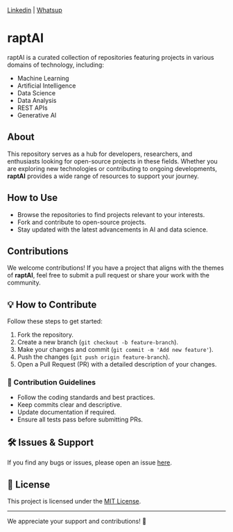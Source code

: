 
[Linkedin](https://www.linkedin.com/company/raptai/?viewAsMember=true) | [Whatsup](https://whatsapp.com/channel/0029Vb2e6DI96H4bDWVzsV2O) 

# raptAI

raptAI is a curated collection of repositories featuring projects in various domains of technology, including:

- Machine Learning
- Artificial Intelligence
- Data Science
- Data Analysis
- REST APIs
- Generative AI

## About

This repository serves as a hub for developers, researchers, and enthusiasts looking for open-source projects in these fields. Whether you are exploring new technologies or contributing to ongoing developments, **raptAI** provides a wide range of resources to support your journey.

## How to Use

- Browse the repositories to find projects relevant to your interests.
- Fork and contribute to open-source projects.
- Stay updated with the latest advancements in AI and data science.

## Contributions

We welcome contributions! If you have a project that aligns with the themes of **raptAI**, feel free to submit a pull request or share your work with the community.

## 💡 How to Contribute

Follow these steps to get started:

1. Fork the repository.
2. Create a new branch (`git checkout -b feature-branch`).
3. Make your changes and commit (`git commit -m 'Add new feature'`).
4. Push the changes (`git push origin feature-branch`).
5. Open a Pull Request (PR) with a detailed description of your changes.

### 🔖 Contribution Guidelines
- Follow the coding standards and best practices.
- Keep commits clear and descriptive.
- Update documentation if required.
- Ensure all tests pass before submitting PRs.

## 🛠️ Issues & Support

If you find any bugs or issues, please open an issue [here](https://github.com/balajihambeere/rapt-ai/issues).

## 📜 License

This project is licensed under the [MIT License](LICENSE).

---

We appreciate your support and contributions! 🎉

